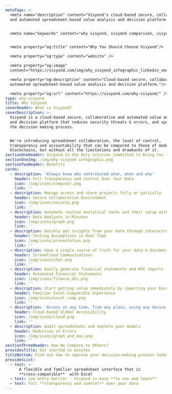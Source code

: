 ```yaml
---
metaTags: >-
  <meta name="description" content="Visyond’s cloud-based secure, collaborative
  and automated spreadsheet-based value analysis and decision platform.">


  <meta name="keywords" content="why visyond, visyond comparison, visyond vs">


  <meta property="og:title" content="Why You Should Choose Visyond"/>

  <meta property="og:type" content="website" />

  <meta property="og:image"
  content="https://visyond.com/img/why_visyond_infographic_linkedin_small.png">

  <meta property="og:description" content="Cloud-based secure, collaborative and
  automated spreadsheet-based value analysis and decision platform."/>

  <meta property="og:url" content="https://visyond.com/why-visyond/" />
type: why-visyond
title: Why Visyond
coverHeader: What is Visyond?
coverDescription: >-
  Visyond is a cloud-based secure, collaborative and automated value analysis
  and decision platform that reduces security threats & errors, and speeds up
  the decision making process.


  We're introducing spreadsheet collaboration, the level of control,
  transparency and accountability that can be compared to those of modern
  blockchains, but without all the limitations and drawbacks of it.
sectionOneHeader: Visyond Is the Only Solution Committed to Bring You the Best of All Worlds
sectionOneImg: /img/why visyond infographic.png
sectionTwoHeader: Benefits
cards:
  - description: 'Always know who contributed what, when and why'
    header: Full Transparency and Control Over Your Data
    icon: /img/icons/computer.png
    link: ''
  - description: Manage access and share projects fully or partially
    header: Secure Collaborative Environment
    icon: /img/icons/society.png
    link: ''
  - description: Automate routine analytical tasks and their setup without experts
    header: Data Analysis in Minutes
    icon: /img/icons/graph.png
    link: ''
  - description: Quickly get insights from your data through interactive presentations
    header: Testing Assumptions in Real Time
    icon: /img/icons/presentation.png
    link: ''
  - description: Have a single source of truth for your data & documentation
    header: Streamlined Communications
    icon: /img/icons/chat.png
    link: ''
  - description: Easily generate financial statements and KPI reports
    header: Automated Financial Statements
    icon: /img/icons/finance_doc.png
    link: ''
  - description: Start getting value immediately by importing your Excel file
    header: Familiar Excel-Compatible Experience
    icon: /img/icons/excel_comp.png
    link: ''
  - description: 'Access at any time, from any place, using any device'
    header: Cloud-based Global Accessibility
    icon: /img/icons/cloud.png
    link: ''
  - description: Audit spreadsheets and explore your models
    header: Reduction of Errors
    icon: /img/icons/graph_and_man.png
    link: ''
sectionThreeHeader: How We Compare to Others?
providesTitle: Get started in minutes
titleBottom: Find out how to improve your decision-making process today
providesList:
  - text: >-
      A flexible and familiar spreadsheet interface that is
      **cross-compatible**  with Excel
  - text: Low entry barrier - Visyond is easy **to use and learn**
  - text: Full **transparency and control** over your data
---
```


